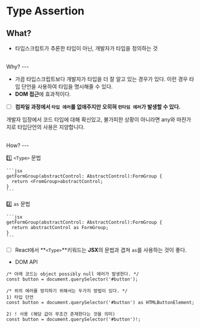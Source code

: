 # Type Assertion



What?
---

- 타입스크립트가 추론한 타입이 아닌, 개발자가 타입을 정의하는 것

<br />
Why?
---

- 가끔 타입스크립트보다 개발자가 타입을 더 잘 알고 있는 경우가 있다. 이런 경우 타입 단언을 사용하여 타입을 명시해줄 수 있다.
- **DOM 접근**에 효과적이다.

- [ ]  **컴파일 과정에서 `타입 에러`를 없애주지만 오히혀 `런타임 에러`가 발생할 수 있다.**

개발자 입장에서 코드 타입에 대해 확신있고, 불가피한 상황이 아니라면 any와 마찬가지로 타입단언의 사용은 지양합니다.

<br />
How?
---

:one: `<Type>` 문법
    
    ```jsx
    getFormGroup(abstractControl: AbstractControl):FormGroup {
      return <FromGroup>abstractControl;
    }
    ```
    

:two: `as` 문법
    
    ```jsx
    getFormGroup(abstractControl: AbstractControl):FormGroup {
      return abstractControl as FormGroup;
    }
    ```
    

- [ ]  React에서  **`<Type>`**키워드는 **JSX**의 문법과 겹쳐 `as`를 사용하는 것이 좋다.

- DOM API

```
/* 아래 코드는 object possibly null 에러가 발생한다. */
const button = document.querySelector('#button');

/* 위의 에러를 방지하기 위해서는 두가지 방법이 있다. */
1) 타입 단언
const button = document.querySelector('#button') as HTMLButtonElement;

2) ! 사용 (해당 값이 무조건 존재한다는 것을 의미)
const button = document.querySelector('#button')!;

```